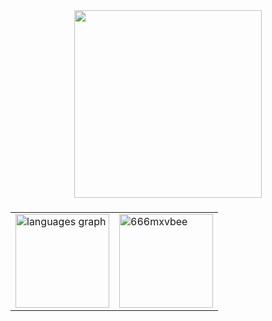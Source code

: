 <div align="center">
  <img height="300" src="https://i.pinimg.com/originals/ce/32/ac/ce32acad708dcd74eff4872573c04d4c.gif"  />
</div>

###

<table align="center">
  <tr>
    <td>
      <img src="https://github-readme-stats.vercel.app/api/top-langs?username=666mxvbee&locale=en&hide_title=false&layout=compact&card_width=320&langs_count=100&theme=github_dark&hide_border=false&order=2" height="150" alt="languages graph" />
    </td>
    <td>
      <img src="https://github-readme-streak-stats.herokuapp.com/?user=666mxvbee&" height="150" alt="666mxvbee" />
    </td>
  </tr>
</table>
